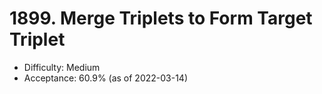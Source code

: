 # 1899. Merge Triplets to Form Target Triplet
- Difficulty: Medium
- Acceptance: 60.9% (as of 2022-03-14)
